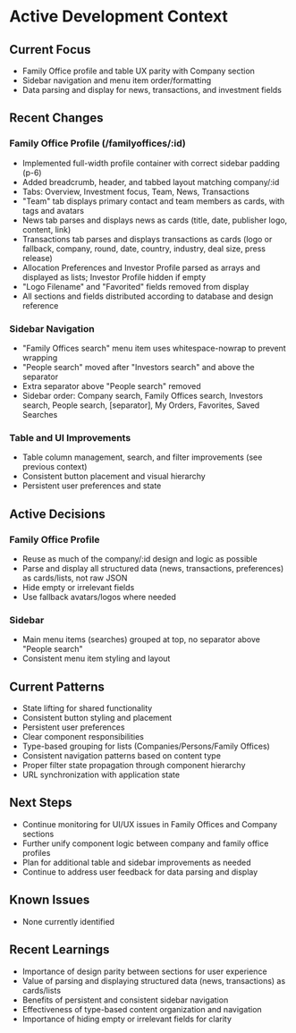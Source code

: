 # Active Development Context

## Current Focus
- Family Office profile and table UX parity with Company section
- Sidebar navigation and menu item order/formatting
- Data parsing and display for news, transactions, and investment fields

## Recent Changes

### Family Office Profile (/familyoffices/:id)
- Implemented full-width profile container with correct sidebar padding (p-6)
- Added breadcrumb, header, and tabbed layout matching company/:id
- Tabs: Overview, Investment focus, Team, News, Transactions
- "Team" tab displays primary contact and team members as cards, with tags and avatars
- News tab parses and displays news as cards (title, date, publisher logo, content, link)
- Transactions tab parses and displays transactions as cards (logo or fallback, company, round, date, country, industry, deal size, press release)
- Allocation Preferences and Investor Profile parsed as arrays and displayed as lists; Investor Profile hidden if empty
- "Logo Filename" and "Favorited" fields removed from display
- All sections and fields distributed according to database and design reference

### Sidebar Navigation
- "Family Offices search" menu item uses whitespace-nowrap to prevent wrapping
- "People search" moved after "Investors search" and above the separator
- Extra separator above "People search" removed
- Sidebar order: Company search, Family Offices search, Investors search, People search, [separator], My Orders, Favorites, Saved Searches

### Table and UI Improvements
- Table column management, search, and filter improvements (see previous context)
- Consistent button placement and visual hierarchy
- Persistent user preferences and state

## Active Decisions

### Family Office Profile
- Reuse as much of the company/:id design and logic as possible
- Parse and display all structured data (news, transactions, preferences) as cards/lists, not raw JSON
- Hide empty or irrelevant fields
- Use fallback avatars/logos where needed

### Sidebar
- Main menu items (searches) grouped at top, no separator above "People search"
- Consistent menu item styling and layout

## Current Patterns
- State lifting for shared functionality
- Consistent button styling and placement
- Persistent user preferences
- Clear component responsibilities
- Type-based grouping for lists (Companies/Persons/Family Offices)
- Consistent navigation patterns based on content type
- Proper filter state propagation through component hierarchy
- URL synchronization with application state

## Next Steps
- Continue monitoring for UI/UX issues in Family Offices and Company sections
- Further unify component logic between company and family office profiles
- Plan for additional table and sidebar improvements as needed
- Continue to address user feedback for data parsing and display

## Known Issues
- None currently identified

## Recent Learnings
- Importance of design parity between sections for user experience
- Value of parsing and displaying structured data (news, transactions) as cards/lists
- Benefits of persistent and consistent sidebar navigation
- Effectiveness of type-based content organization and navigation
- Importance of hiding empty or irrelevant fields for clarity
